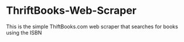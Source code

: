 # ThriftBooks-Web-Scraper
This is the simple ThiftBooks.com web scraper that searches for books using the ISBN 
